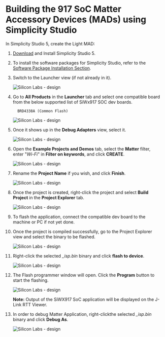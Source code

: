 # Building the 917 SoC Matter Accessory Devices (MADs) using Simplicity Studio

In Simplicity Studio 5, create the Light MAD:

1. [Download](https://www.silabs.com/developers/simplicity-studio) and Install Simplicity Studio 5.

2. To install the software packages for Simplicity Studio, refer to the [Software Package Installation Section](/matter/<docspace-docleaf-version>/matter-wifi-getting-started-example/software-installation#installation-of-software-packages).

3. Switch to the Launcher view (if not already in it).

    ![Silicon Labs - design](./images/SiWx917-soc-launcer-tab.png)

4. Go to **All Products** in the **Launcher** tab and select one compatible board from the below supported list of SiWx917 SOC dev boards.

    ```shell
      BRD4338A (Common Flash)
    ```

    ![Silicon Labs - design](./images/SiWx917-soc-board-selection.png)

5. Once it shows up in the **Debug Adapters** view, select it.

    ![Silicon Labs - design](./images/SiWx917-soc-debug-adapter.png)

6. Open the **Example Projects and Demos** tab, select the **Matter** filter, enter "*Wi-Fi*" in **Filter on keywords**, and click **CREATE**.

    ![Silicon Labs - design](./images/SiWx917-soc-create-wifi-projects.png)

7. Rename the **Project Name** if you wish, and click **Finish**.

    ![Silicon Labs - design](./images/SiWx917-soc-project-wizard.png)

8. Once the project is created, right-click the project and select **Build Project** in the **Project Explorer** tab.

    ![Silicon Labs - design](./images/SiWx917-soc-build-wifi-project.png)

9. To flash the application, connect the compatible dev board to the machine or PC if not yet done.

10. Once the project is compiled successfully, go to the Project Explorer view and select the binary to be flashed.

    ![Silicon Labs - design](./images/SiWx917-soc-isp-binary-selection.png)

11. Right-click the selected *_isp.bin* binary and click **flash to device**.

    ![Silicon Labs - design](./images/SiWx917-soc-flash-todevice.png)

12. The Flash programmer window will open. Click the **Program** button to start the flashing.

    ![Silicon Labs - design](./images/SiWx917-soc-flash-program.png)

    **Note:**
   Output of the SiWX917 SoC application will be displayed on the J-Link RTT Viewer.

13. In order to debug Matter Application, right-clickthe selected *_isp.bin* binary and click **Debug As**.

    ![Silicon Labs - design](./images/SiWx917-soc-debug.png)
